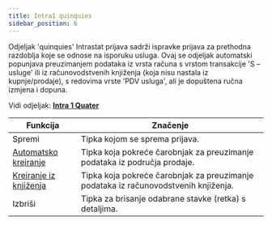 ```yaml
---
title: Intra1 quinquies
sidebar_position: 6
---
```


Odjeljak 'quinquies' Intrastat prijava sadrži ispravke prijava za prethodna razdoblja koje se odnose na isporuku usluga. Ovaj se odjeljak automatski popunjava preuzimanjem podataka iz vrsta računa s vrstom transakcije 'S – usluge' ili iz računovodstvenih knjiženja (koja nisu nastala iz kupnje/prodaje), s redovima vrste 'PDV usluga', ali je dopuštena ručna izmjena i dopuna.  

Vidi odjeljak: **[Intra 1 Quater](/docs/finance-area/declarations/intrastat/create-intrastat1/intra1-quater)**


| Funkcija | Značenje |
| --- | --- |
| Spremi | Tipka kojom se sprema prijava. |
|  [Automatsko kreiranje](/docs/finance-area/declarations/intrastat/automatic-creation-intrastat1/automatic-creation)  | Tipka koja pokreće čarobnjak za preuzimanje podataka iz područja prodaje. |
|  [Kreiranje iz knjiženja](/docs/finance-area/declarations/intrastat/create-from-records-intrastat1/create-from-records-intrastat1-intro)  | Tipka koja pokreće čarobnjak za preuzimanje podataka iz računovodstvenih knjiženja. |
| Izbriši | Tipka za brisanje odabrane stavke (retka) s detaljima. |






